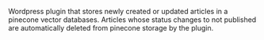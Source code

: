 Wordpress plugin that stores newly created or updated articles in a pinecone vector databases.
Articles whose status changes to not published are automatically deleted from pinecone storage by the plugin.

